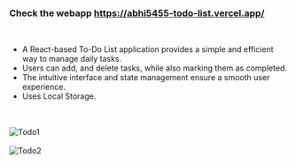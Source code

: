### Check the webapp https://abhi5455-todo-list.vercel.app/
<br>

* A React-based To-Do List application provides a simple and efficient way to manage daily tasks.
* Users can add, and delete tasks, while also marking them as completed.
* The intuitive interface and state management ensure a smooth user experience.
* Uses Local Storage.

<br><br>
![Todo1](https://github.com/user-attachments/assets/a3d27327-cb0d-4175-af32-c5b314697134)<br><br>
![Todo2](https://github.com/user-attachments/assets/80075d94-d56b-4e24-ac8a-b6dba5ddbba3)<br><br>
